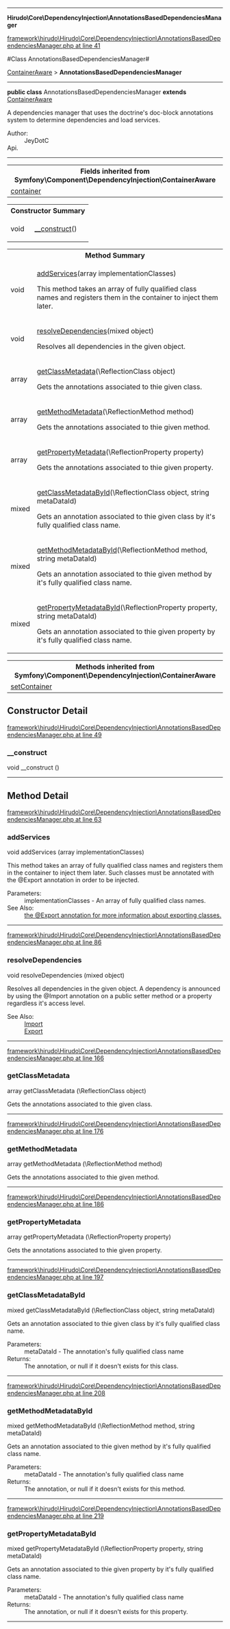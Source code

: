 

- - -

**Hirudo\Core\DependencyInjection\AnnotationsBasedDependenciesManager**


<a href="https://github.com/JeyDotC/Hirudo/blob/master/framework/hirudo/Hirudo/Core/DependencyInjection/AnnotationsBasedDependenciesManager.php#L41" target='_blank'>framework\hirudo\Hirudo\Core\DependencyInjection\AnnotationsBasedDependenciesManager.php at line 41</a>

#Class AnnotationsBasedDependenciesManager#

<a href="https://github.com/JeyDotC/Hirudo-docs/blob/master/Symfony/Component/DependencyInjection/ContainerAware.md">ContainerAware</a>
 &gt; **AnnotationsBasedDependenciesManager**




- - -

<p><strong>public  class</strong> <span>AnnotationsBasedDependenciesManager</span>
<strong>extends</strong> <a href="https://github.com/JeyDotC/Hirudo-docs/blob/master/Symfony/Component/DependencyInjection/ContainerAware.md">ContainerAware</a>

</p>

<div class="comment" id="overview_description"><p>A dependencies manager that uses the doctrine's doc-block annotations system
to determine dependencies and load services.</p></div>

<dl>
<dt>Author:</dt>
<dd>JeyDotC</dd>
<dt>Api.</dt>
</dl>


<hr />

<table class="inherit">
<tr><th colspan="2">Fields inherited from Symfony\Component\DependencyInjection\ContainerAware</th></tr>
<tr><td><a href="https://github.com/JeyDotC/Hirudo-docs/blob/master/Symfony/Component/DependencyInjection/ContainerAware.md#container">container</a></td></tr></table>

<table id="summary_constructor">
<tr><th colspan="2">Constructor Summary</th></tr>
<tr>
<td><span class='k'></span> <span class='nx'>void</span></td>
<td class="description"><p class="name"><a href="#__construct">__construct</a>()</p></td>
</tr>
</table>

<table id="summary_method">
<tr><th colspan="2">Method Summary</th></tr>
<tr>
<td><span class='k'></span> <span class='nx'>void</span></td>
<td class="description"><p class="name"><a href="#addservices">addServices</a>(array implementationClasses)</p><p class="description">This method takes an array of fully qualified class names and registers them
in the container to inject them later. </p></td>
</tr>
<tr>
<td><span class='k'></span> <span class='nx'>void</span></td>
<td class="description"><p class="name"><a href="#resolvedependencies">resolveDependencies</a>(mixed object)</p><p class="description">Resolves all dependencies in the given object. </p></td>
</tr>
<tr>
<td><span class='k'></span> <span class='nx'>array<mixed></span></td>
<td class="description"><p class="name"><a href="#getclassmetadata">getClassMetadata</a>(\ReflectionClass object)</p><p class="description">Gets the annotations associated to thie given class.</p></td>
</tr>
<tr>
<td><span class='k'></span> <span class='nx'>array<mixed></span></td>
<td class="description"><p class="name"><a href="#getmethodmetadata">getMethodMetadata</a>(\ReflectionMethod method)</p><p class="description">Gets the annotations associated to thie given method.</p></td>
</tr>
<tr>
<td><span class='k'></span> <span class='nx'>array<mixed></span></td>
<td class="description"><p class="name"><a href="#getpropertymetadata">getPropertyMetadata</a>(\ReflectionProperty property)</p><p class="description">Gets the annotations associated to thie given property.</p></td>
</tr>
<tr>
<td><span class='k'></span> <span class='nx'>mixed</span></td>
<td class="description"><p class="name"><a href="#getclassmetadatabyid">getClassMetadataById</a>(\ReflectionClass object, string metaDataId)</p><p class="description">Gets an annotation associated to thie given class by it's fully qualified class name.</p></td>
</tr>
<tr>
<td><span class='k'></span> <span class='nx'>mixed</span></td>
<td class="description"><p class="name"><a href="#getmethodmetadatabyid">getMethodMetadataById</a>(\ReflectionMethod method, string metaDataId)</p><p class="description">Gets an annotation associated to thie given method by it's fully qualified class name.</p></td>
</tr>
<tr>
<td><span class='k'></span> <span class='nx'>mixed</span></td>
<td class="description"><p class="name"><a href="#getpropertymetadatabyid">getPropertyMetadataById</a>(\ReflectionProperty property, string metaDataId)</p><p class="description">Gets an annotation associated to thie given property by it's fully qualified class name.</p></td>
</tr>
</table>

<table class="inherit">
<tr><th colspan="2">Methods inherited from Symfony\Component\DependencyInjection\ContainerAware</th></tr>
<tr><td><a href="https://github.com/JeyDotC/Hirudo-docs/blob/master/Symfony/Component/DependencyInjection/ContainerAware.md#setContainer">setContainer</a></td></tr></table>

<h2 id="detail_method">Constructor Detail</h2>

<a href="https://github.com/JeyDotC/Hirudo/blob/master/framework/hirudo/Hirudo/Core/DependencyInjection/AnnotationsBasedDependenciesManager.php#L49" target='_blank'>framework\hirudo\Hirudo\Core\DependencyInjection\AnnotationsBasedDependenciesManager.php at line 49</a>

<h3 id="__construct">__construct</h3>
<span class='k'></span> <span class='nx'>void</span> <span class='nf'>__construct</span> ()

<div class="details">

</div>

- - -

<h2 id="detail_method">Method Detail</h2>

<a href="https://github.com/JeyDotC/Hirudo/blob/master/framework/hirudo/Hirudo/Core/DependencyInjection/AnnotationsBasedDependenciesManager.php#L63" target='_blank'>framework\hirudo\Hirudo\Core\DependencyInjection\AnnotationsBasedDependenciesManager.php at line 63</a>

<h3 id="addServices()">addServices</h3>
<span class='k'></span> <span class='nx'>void</span> <span class='nf'>addServices</span> (array implementationClasses)

<div class="details">
<p>This method takes an array of fully qualified class names and registers them
in the container to inject them later. Such classes must be annotated with
the @Export annotation in order to be injected.</p><dl>
<dt>Parameters:</dt>
<dd>implementationClasses - An array of fully qualified class names.</dd>
<dt>See Also:</dt>
<dd><a href="../../../hirudo/core/annotations/export.html">the @Export annotation for more information about exporting classes.</a></dd>
</dl>

</div>

- - -


<a href="https://github.com/JeyDotC/Hirudo/blob/master/framework/hirudo/Hirudo/Core/DependencyInjection/AnnotationsBasedDependenciesManager.php#L86" target='_blank'>framework\hirudo\Hirudo\Core\DependencyInjection\AnnotationsBasedDependenciesManager.php at line 86</a>

<h3 id="resolveDependencies()">resolveDependencies</h3>
<span class='k'></span> <span class='nx'>void</span> <span class='nf'>resolveDependencies</span> (mixed object)

<div class="details">
<p>Resolves all dependencies in the given object. A dependency is announced
by using the @Import annotation on a public setter method or a property
regardless it's access level.</p><dl>
<dt>See Also:</dt>
<dd><a href="../../../hirudo/core/annotations/import.html">Import</a></dd>
<dd><a href="../../../hirudo/core/annotations/export.html">Export</a></dd>
</dl>

</div>

- - -


<a href="https://github.com/JeyDotC/Hirudo/blob/master/framework/hirudo/Hirudo/Core/DependencyInjection/AnnotationsBasedDependenciesManager.php#L166" target='_blank'>framework\hirudo\Hirudo\Core\DependencyInjection\AnnotationsBasedDependenciesManager.php at line 166</a>

<h3 id="getClassMetadata()">getClassMetadata</h3>
<span class='k'></span> <span class='nx'>array<mixed></span> <span class='nf'>getClassMetadata</span> (\ReflectionClass object)

<div class="details">
<p>Gets the annotations associated to thie given class.</p>
</div>

- - -


<a href="https://github.com/JeyDotC/Hirudo/blob/master/framework/hirudo/Hirudo/Core/DependencyInjection/AnnotationsBasedDependenciesManager.php#L176" target='_blank'>framework\hirudo\Hirudo\Core\DependencyInjection\AnnotationsBasedDependenciesManager.php at line 176</a>

<h3 id="getMethodMetadata()">getMethodMetadata</h3>
<span class='k'></span> <span class='nx'>array<mixed></span> <span class='nf'>getMethodMetadata</span> (\ReflectionMethod method)

<div class="details">
<p>Gets the annotations associated to thie given method.</p>
</div>

- - -


<a href="https://github.com/JeyDotC/Hirudo/blob/master/framework/hirudo/Hirudo/Core/DependencyInjection/AnnotationsBasedDependenciesManager.php#L186" target='_blank'>framework\hirudo\Hirudo\Core\DependencyInjection\AnnotationsBasedDependenciesManager.php at line 186</a>

<h3 id="getPropertyMetadata()">getPropertyMetadata</h3>
<span class='k'></span> <span class='nx'>array<mixed></span> <span class='nf'>getPropertyMetadata</span> (\ReflectionProperty property)

<div class="details">
<p>Gets the annotations associated to thie given property.</p>
</div>

- - -


<a href="https://github.com/JeyDotC/Hirudo/blob/master/framework/hirudo/Hirudo/Core/DependencyInjection/AnnotationsBasedDependenciesManager.php#L197" target='_blank'>framework\hirudo\Hirudo\Core\DependencyInjection\AnnotationsBasedDependenciesManager.php at line 197</a>

<h3 id="getClassMetadataById()">getClassMetadataById</h3>
<span class='k'></span> <span class='nx'>mixed</span> <span class='nf'>getClassMetadataById</span> (\ReflectionClass object, string metaDataId)

<div class="details">
<p>Gets an annotation associated to thie given class by it's fully qualified class name.</p><dl>
<dt>Parameters:</dt>
<dd></dd>
<dd>metaDataId - The annotation's fully qualified class name</dd>
<dt>Returns:</dt>
<dd>The annotation, or null if it doesn't exists for this class.</dd>
</dl>

</div>

- - -


<a href="https://github.com/JeyDotC/Hirudo/blob/master/framework/hirudo/Hirudo/Core/DependencyInjection/AnnotationsBasedDependenciesManager.php#L208" target='_blank'>framework\hirudo\Hirudo\Core\DependencyInjection\AnnotationsBasedDependenciesManager.php at line 208</a>

<h3 id="getMethodMetadataById()">getMethodMetadataById</h3>
<span class='k'></span> <span class='nx'>mixed</span> <span class='nf'>getMethodMetadataById</span> (\ReflectionMethod method, string metaDataId)

<div class="details">
<p>Gets an annotation associated to thie given method by it's fully qualified class name.</p><dl>
<dt>Parameters:</dt>
<dd></dd>
<dd>metaDataId - The annotation's fully qualified class name</dd>
<dt>Returns:</dt>
<dd>The annotation, or null if it doesn't exists for this method.</dd>
</dl>

</div>

- - -


<a href="https://github.com/JeyDotC/Hirudo/blob/master/framework/hirudo/Hirudo/Core/DependencyInjection/AnnotationsBasedDependenciesManager.php#L219" target='_blank'>framework\hirudo\Hirudo\Core\DependencyInjection\AnnotationsBasedDependenciesManager.php at line 219</a>

<h3 id="getPropertyMetadataById()">getPropertyMetadataById</h3>
<span class='k'></span> <span class='nx'>mixed</span> <span class='nf'>getPropertyMetadataById</span> (\ReflectionProperty property, string metaDataId)

<div class="details">
<p>Gets an annotation associated to thie given property by it's fully qualified class name.</p><dl>
<dt>Parameters:</dt>
<dd></dd>
<dd>metaDataId - The annotation's fully qualified class name</dd>
<dt>Returns:</dt>
<dd>The annotation, or null if it doesn't exists for this property.</dd>
</dl>

</div>

- - -

